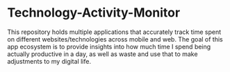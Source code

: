 # Technology-Activity-Monitor
This repository holds multiple applications that accurately track time spent on different websites/technologies across mobile and web. The goal of this app ecosystem is to provide insights into how much time I spend being actually productive in a day, as well as waste and use that to make adjustments to my digital life.
